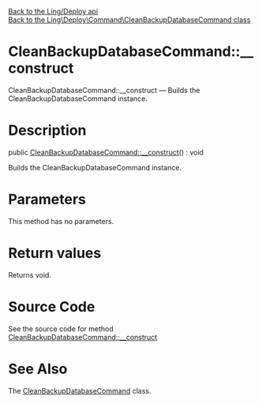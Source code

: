 [Back to the Ling/Deploy api](https://github.com/lingtalfi/Deploy/blob/master/doc/api/Ling/Deploy.md)<br>
[Back to the Ling\Deploy\Command\CleanBackupDatabaseCommand class](https://github.com/lingtalfi/Deploy/blob/master/doc/api/Ling/Deploy/Command/CleanBackupDatabaseCommand.md)


CleanBackupDatabaseCommand::__construct
================



CleanBackupDatabaseCommand::__construct — Builds the CleanBackupDatabaseCommand instance.




Description
================


public [CleanBackupDatabaseCommand::__construct](https://github.com/lingtalfi/Deploy/blob/master/doc/api/Ling/Deploy/Command/CleanBackupDatabaseCommand/__construct.md)() : void




Builds the CleanBackupDatabaseCommand instance.




Parameters
================

This method has no parameters.


Return values
================

Returns void.








Source Code
===========
See the source code for method [CleanBackupDatabaseCommand::__construct](https://github.com/lingtalfi/Deploy/blob/master/Command/CleanBackupDatabaseCommand.php#L65-L72)


See Also
================

The [CleanBackupDatabaseCommand](https://github.com/lingtalfi/Deploy/blob/master/doc/api/Ling/Deploy/Command/CleanBackupDatabaseCommand.md) class.



